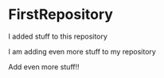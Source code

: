 # FirstRepository

I added stuff to this repository

I am adding even more stuff to my repository

Add even more stuff!!


